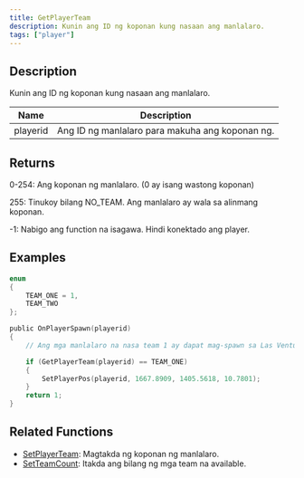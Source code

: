 ```yaml
---
title: GetPlayerTeam
description: Kunin ang ID ng koponan kung nasaan ang manlalaro.
tags: ["player"]
---
```


## Description

Kunin ang ID ng koponan kung nasaan ang manlalaro.

| Name     | Description                              |
| -------- | ---------------------------------------- |
| playerid | Ang ID ng manlalaro para makuha ang koponan ng. |

## Returns

0-254: Ang koponan ng manlalaro. (0 ay isang wastong koponan)

255: Tinukoy bilang NO_TEAM. Ang manlalaro ay wala sa alinmang koponan.

-1: Nabigo ang function na isagawa. Hindi konektado ang player.

## Examples

```c
enum
{
    TEAM_ONE = 1,
    TEAM_TWO
};

public OnPlayerSpawn(playerid)
{
    // Ang mga manlalaro na nasa team 1 ay dapat mag-spawn sa Las Venturas airport.

    if (GetPlayerTeam(playerid) == TEAM_ONE)
    {
        SetPlayerPos(playerid, 1667.8909, 1405.5618, 10.7801);
    }
    return 1;
}
```

## Related Functions

- [SetPlayerTeam](SetPlayerTeam): Magtakda ng koponan ng manlalaro.
- [SetTeamCount](SetTeamCount): Itakda ang bilang ng mga team na available.